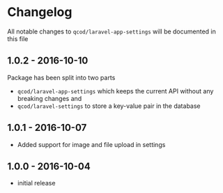 # Changelog

All notable changes to `qcod/laravel-app-settings` will be documented in this file


## 1.0.2 - 2016-10-10

Package has been split into two parts
- `qcod/laravel-app-settings` which keeps the current API without any breaking changes and
- `qcod/laravel-settings` to store a key-value pair in the database

## 1.0.1 - 2016-10-07

- Added support for image and file upload in settings

## 1.0.0 - 2016-10-04

- initial release
